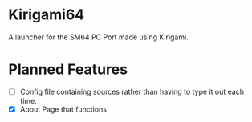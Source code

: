 # Kirigami64
A launcher for the SM64 PC Port made using Kirigami.
# Planned Features
 - [ ] Config file containing sources rather than having to type it out each time.
 - [X] About Page that functions